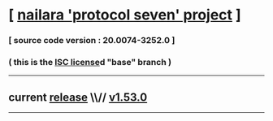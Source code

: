 
# [ [nailara 'protocol seven' project](http://src.nailara.net/) ]

### [ source code version : 20.0074-3252.0 ]

### ( this is the [ISC license](license)d "base" branch )
---
## current [release](https://github.com/anotherlink/nailara/releases) \\\\// [v1.53.0](https://github.com/anotherlink/nailara/releases/tag/v1.53.0)
---
